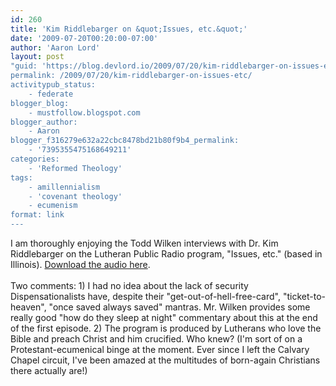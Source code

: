```yaml
---
id: 260
title: 'Kim Riddlebarger on &quot;Issues, etc.&quot;'
date: '2009-07-20T00:20:00-07:00'
author: 'Aaron Lord'
layout: post
"guid: 'https://blog.devlord.io/2009/07/20/kim-riddlebarger-on-issues-etc/'
permalink: /2009/07/20/kim-riddlebarger-on-issues-etc/
activitypub_status:
    - federate
blogger_blog:
    - mustfollow.blogspot.com
blogger_author:
    - Aaron
blogger_f316279e632a22cbc8478bd21b80f9b4_permalink:
    - '7395355475168649211'
categories:
    - 'Reformed Theology'
tags:
    - amillennialism
    - 'covenant theology'
    - ecumenism
format: link
---
```


I am thoroughly enjoying the Todd Wilken interviews with Dr. Kim Riddlebarger on the Lutheran Public Radio program, "Issues, etc." (based in Illinois).  <a href="http://kimriddlebarger.squarespace.com/the-latest-post/2009/7/15/the-issues-etc-interviews-on-eschatology.html">Download the audio here</a>.<br /><br />Two comments: 1) I had no idea about the lack of security Dispensationalists have, despite their "get-out-of-hell-free-card", "ticket-to-heaven", "once saved always saved" mantras.  Mr. Wilken provides some really good "how do they sleep at night" commentary about this at the end of the first episode. 2) The program is produced by Lutherans who love the Bible and preach Christ and him crucified.  Who knew?  (I'm sort of on a Protestant-ecumenical binge at the moment.  Ever since I left the Calvary Chapel circuit, I've been amazed at the multitudes of born-again Christians there actually are!)<div class="blogger-post-footer"></div>